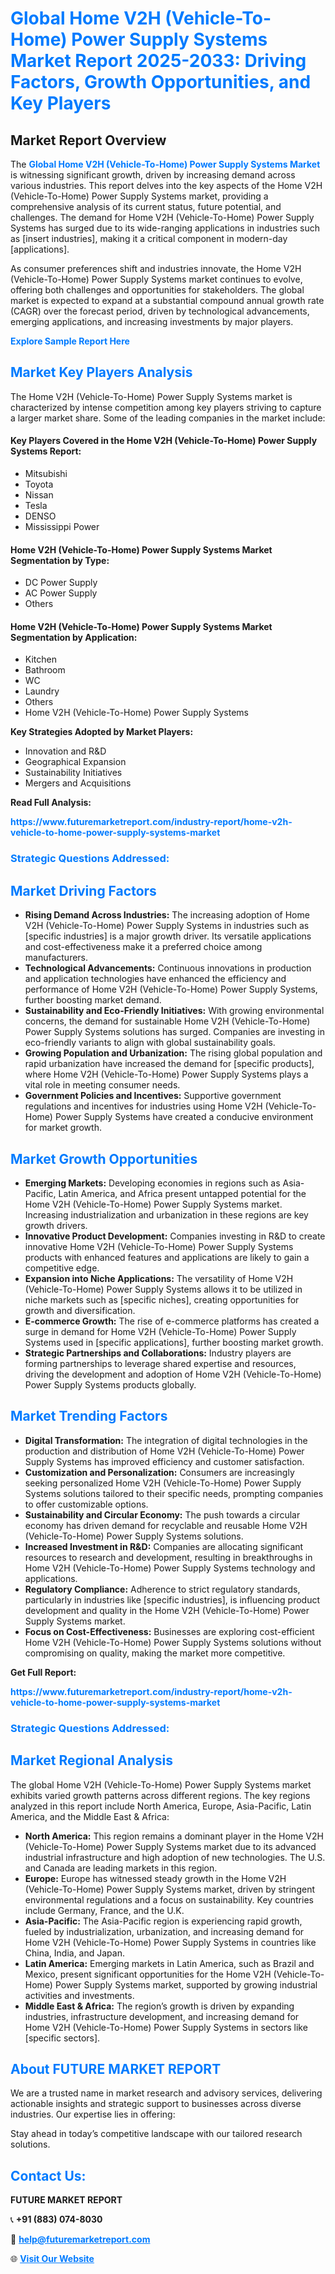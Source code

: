 <h1 style="color: #007BFF;">Global Home V2H (Vehicle-To-Home) Power Supply Systems Market Report 2025-2033: Driving Factors, Growth Opportunities, and Key Players</h1>

<section id="overview">
<h2>Market Report Overview</h2>
<p>The <a href="https://www.futuremarketreport.com/industry-report/home-v2h-vehicle-to-home-power-supply-systems-market" style="color: #007BFF; text-decoration: none;"><strong>Global Home V2H (Vehicle-To-Home) Power Supply Systems Market</strong></a> is witnessing significant growth, driven by increasing demand across various industries. This report delves into the key aspects of the Home V2H (Vehicle-To-Home) Power Supply Systems market, providing a comprehensive analysis of its current status, future potential, and challenges. The demand for Home V2H (Vehicle-To-Home) Power Supply Systems has surged due to its wide-ranging applications in industries such as [insert industries], making it a critical component in modern-day [applications].</p>
<p>As consumer preferences shift and industries innovate, the Home V2H (Vehicle-To-Home) Power Supply Systems market continues to evolve, offering both challenges and opportunities for stakeholders. The global market is expected to expand at a substantial compound annual growth rate (CAGR) over the forecast period, driven by technological advancements, emerging applications, and increasing investments by major players.</p>
</section>

<section id="overview">
<p><a href="https://www.futuremarketreport.com/request-sample/reportId=120156" style="color: #007BFF; text-decoration: none;"><strong>Explore Sample Report Here</strong></a></p>
</section>

<section id="key-players">
<h2 style="color: #007BFF;">Market Key Players Analysis</h2>
<p>The Home V2H (Vehicle-To-Home) Power Supply Systems market is characterized by intense competition among key players striving to capture a larger market share. Some of the leading companies in the market include:</p>
<h4>Key Players Covered in the Home V2H (Vehicle-To-Home) Power Supply Systems Report:</h4>
<ul><li>Mitsubishi</li><li>Toyota</li><li>Nissan</li><li>Tesla</li><li>DENSO</li><li>Mississippi Power</li></ul>
<h4>Home V2H (Vehicle-To-Home) Power Supply Systems Market Segmentation by Type:</h4>
<ul><li>DC Power Supply</li><li>AC Power Supply</li><li>Others</li></ul>

<h4>Home V2H (Vehicle-To-Home) Power Supply Systems Market Segmentation by Application:</h4>
<ul><li>Kitchen</li><li>Bathroom</li><li>WC</li><li>Laundry</li><li>Others</li><li>Home V2H (Vehicle-To-Home) Power Supply Systems</li></ul>
<p><strong>Key Strategies Adopted by Market Players:</strong></p>
<ul>
<li>Innovation and R&D</li>
<li>Geographical Expansion</li>
<li>Sustainability Initiatives</li>
<li>Mergers and Acquisitions</li>
</ul>
</section>

<section>
<p><strong>Read Full Analysis: </strong></p><a href="https://www.futuremarketreport.com/industry-report/home-v2h-vehicle-to-home-power-supply-systems-market" style="color: #007BFF; text-decoration: none;"><strong>https://www.futuremarketreport.com/industry-report/home-v2h-vehicle-to-home-power-supply-systems-market</strong></a>
<h3 style="color: #007BFF;">Strategic Questions Addressed:</h3>
</section>

<section id="driving-factors">
<h2 style="color: #007BFF;">Market Driving Factors</h2>
<ul>
<li><strong>Rising Demand Across Industries:</strong> The increasing adoption of Home V2H (Vehicle-To-Home) Power Supply Systems in industries such as [specific industries] is a major growth driver. Its versatile applications and cost-effectiveness make it a preferred choice among manufacturers.</li>
<li><strong>Technological Advancements:</strong> Continuous innovations in production and application technologies have enhanced the efficiency and performance of Home V2H (Vehicle-To-Home) Power Supply Systems, further boosting market demand.</li>
<li><strong>Sustainability and Eco-Friendly Initiatives:</strong> With growing environmental concerns, the demand for sustainable Home V2H (Vehicle-To-Home) Power Supply Systems solutions has surged. Companies are investing in eco-friendly variants to align with global sustainability goals.</li>
<li><strong>Growing Population and Urbanization:</strong> The rising global population and rapid urbanization have increased the demand for [specific products], where Home V2H (Vehicle-To-Home) Power Supply Systems plays a vital role in meeting consumer needs.</li>
<li><strong>Government Policies and Incentives:</strong> Supportive government regulations and incentives for industries using Home V2H (Vehicle-To-Home) Power Supply Systems have created a conducive environment for market growth.</li>
</ul>
</section>

<section id="growth-opportunities">
<h2 style="color: #007BFF;">Market Growth Opportunities</h2>
<ul>
<li><strong>Emerging Markets:</strong> Developing economies in regions such as Asia-Pacific, Latin America, and Africa present untapped potential for the Home V2H (Vehicle-To-Home) Power Supply Systems market. Increasing industrialization and urbanization in these regions are key growth drivers.</li>
<li><strong>Innovative Product Development:</strong> Companies investing in R&D to create innovative Home V2H (Vehicle-To-Home) Power Supply Systems products with enhanced features and applications are likely to gain a competitive edge.</li>
<li><strong>Expansion into Niche Applications:</strong> The versatility of Home V2H (Vehicle-To-Home) Power Supply Systems allows it to be utilized in niche markets such as [specific niches], creating opportunities for growth and diversification.</li>
<li><strong>E-commerce Growth:</strong> The rise of e-commerce platforms has created a surge in demand for Home V2H (Vehicle-To-Home) Power Supply Systems used in [specific applications], further boosting market growth.</li>
<li><strong>Strategic Partnerships and Collaborations:</strong> Industry players are forming partnerships to leverage shared expertise and resources, driving the development and adoption of Home V2H (Vehicle-To-Home) Power Supply Systems products globally.</li>
</ul>
</section>

<section id="trending-factors">
<h2 style="color: #007BFF;">Market Trending Factors</h2>
<ul>
<li><strong>Digital Transformation:</strong> The integration of digital technologies in the production and distribution of Home V2H (Vehicle-To-Home) Power Supply Systems has improved efficiency and customer satisfaction.</li>
<li><strong>Customization and Personalization:</strong> Consumers are increasingly seeking personalized Home V2H (Vehicle-To-Home) Power Supply Systems solutions tailored to their specific needs, prompting companies to offer customizable options.</li>
<li><strong>Sustainability and Circular Economy:</strong> The push towards a circular economy has driven demand for recyclable and reusable Home V2H (Vehicle-To-Home) Power Supply Systems solutions.</li>
<li><strong>Increased Investment in R&D:</strong> Companies are allocating significant resources to research and development, resulting in breakthroughs in Home V2H (Vehicle-To-Home) Power Supply Systems technology and applications.</li>
<li><strong>Regulatory Compliance:</strong> Adherence to strict regulatory standards, particularly in industries like [specific industries], is influencing product development and quality in the Home V2H (Vehicle-To-Home) Power Supply Systems market.</li>
<li><strong>Focus on Cost-Effectiveness:</strong> Businesses are exploring cost-efficient Home V2H (Vehicle-To-Home) Power Supply Systems solutions without compromising on quality, making the market more competitive.</li>
</ul>
</section>

<section>
<p><strong>Get Full Report: </strong></p><a href="https://www.futuremarketreport.com/industry-report/home-v2h-vehicle-to-home-power-supply-systems-market" style="color: #007BFF; text-decoration: none;"><strong>https://www.futuremarketreport.com/industry-report/home-v2h-vehicle-to-home-power-supply-systems-market</strong></a>
<h3 style="color: #007BFF;">Strategic Questions Addressed:</h3>
</section>


<section id="regional-analysis">
<h2 style="color: #007BFF;">Market Regional Analysis</h2>
<p>The global Home V2H (Vehicle-To-Home) Power Supply Systems market exhibits varied growth patterns across different regions. The key regions analyzed in this report include North America, Europe, Asia-Pacific, Latin America, and the Middle East & Africa:</p>
<ul>
<li><strong>North America:</strong> This region remains a dominant player in the Home V2H (Vehicle-To-Home) Power Supply Systems market due to its advanced industrial infrastructure and high adoption of new technologies. The U.S. and Canada are leading markets in this region.</li>
<li><strong>Europe:</strong> Europe has witnessed steady growth in the Home V2H (Vehicle-To-Home) Power Supply Systems market, driven by stringent environmental regulations and a focus on sustainability. Key countries include Germany, France, and the U.K.</li>
<li><strong>Asia-Pacific:</strong> The Asia-Pacific region is experiencing rapid growth, fueled by industrialization, urbanization, and increasing demand for Home V2H (Vehicle-To-Home) Power Supply Systems in countries like China, India, and Japan.</li>
<li><strong>Latin America:</strong> Emerging markets in Latin America, such as Brazil and Mexico, present significant opportunities for the Home V2H (Vehicle-To-Home) Power Supply Systems market, supported by growing industrial activities and investments.</li>
<li><strong>Middle East & Africa:</strong> The region’s growth is driven by expanding industries, infrastructure development, and increasing demand for Home V2H (Vehicle-To-Home) Power Supply Systems in sectors like [specific sectors].</li>
</ul>
</section>

<footer>
<h2 style="color: #007BFF;">About FUTURE MARKET REPORT</h2>
<p>We are a trusted name in market research and advisory services, delivering actionable insights and strategic support to businesses across diverse industries. Our expertise lies in offering:</p>

<p>Stay ahead in today’s competitive landscape with our tailored research solutions.</p>

<h2 style="color: #007BFF;">Contact Us:</h2>
<p><strong>FUTURE MARKET REPORT</strong></p>
<p>📞 <strong>+91 (883) 074-8030</strong></p>
<p>📧 <strong><a href="mailto:help@futuremarketreport.com" style="color: #007BFF;">help@futuremarketreport.com</a></strong></p>
<p>🌐 <strong><a href="https://www.futuremarketreport.com/" style="color: #007BFF;">Visit Our Website</a></strong></p>
</footer>